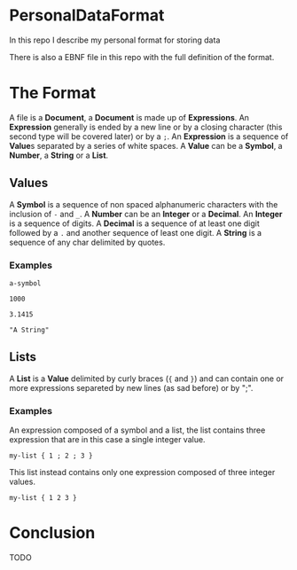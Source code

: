 # PersonalDataFormat
In this repo I describe my personal format for storing data

There is also a EBNF file in this repo with the full definition of the format.

# The Format

A file is a **Document**, a **Document** is made up of **Expressions**.
An **Expression** generally is ended by a new line or by a closing character (this second type will be covered later) or by a `;`.
An **Expression** is a sequence of **Value**s separated by a series of white spaces.
A **Value** can be a **Symbol**, a **Number**, a **String** or a **List**.

## Values

A **Symbol** is a sequence of non spaced alphanumeric characters with the inclusion of `-` and `_`.
A **Number** can be an **Integer** or a **Decimal**.
An **Integer** is a sequence of digits.
A **Decimal** is a sequence of at least one digit followed by a `.` and another sequence of least one digit.
A **String** is a sequence of any char delimited by quotes.

### Examples

    a-symbol

    1000

    3.1415

    "A String"
 
## Lists

A **List** is a **Value** delimited by curly braces (`{` and `}`) and can contain one or more expressions separeted by new lines (as sad before) or by ";".

### Examples

An expression composed of a symbol and a list, the list contains three expression that are in this case a single integer value.

    my-list { 1 ; 2 ; 3 } 
  
This list instead contains only one expression composed of three integer values. 

    my-list { 1 2 3 }
 
# Conclusion
 
TODO
 
 
 
 
 
 
 
 
